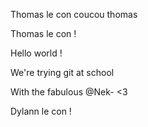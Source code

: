 
Thomas le con coucou thomas

Thomas le con !

Hello world !

We're trying git at school

With the fabulous @Nek- <3

Dylann le con !